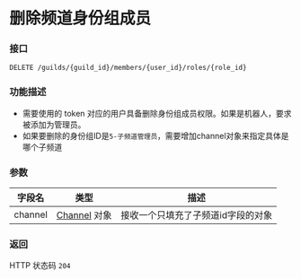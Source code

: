 # 删除频道身份组成员

### 接口

`DELETE /guilds/{guild_id}/members/{user_id}/roles/{role_id}`

### 功能描述

- 需要使用的 token 对应的用户具备删除身份组成员权限。如果是机器人，要求被添加为管理员。
- 如果要删除的身份组ID是`5-子频道管理员`，需要增加channel对象来指定具体是哪个子频道

### 参数

| 字段名 | 类型 | 描述 |
| --- | --- | --- |
| channel | [Channel](../channel/model.md#Channel) 对象 | 接收一个只填充了子频道id字段的对象 |

### 返回

HTTP 状态码 `204`
